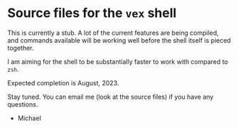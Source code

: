 # Source files for the `vex` shell

This is currently a stub. A lot of the current features are being compiled, and commands 
available will be working well before the shell itself is pieced together. 

I am aiming for the shell to be substantially faster to work with compared to `zsh`. 

Expected completion is August, 2023. 

Stay tuned. You can email me (look at the source files) if you have any questions. 

- Michael
